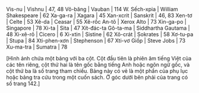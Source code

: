 Vis-nu | Vishnu | 47, 48
Vô-băng | Vauban | 114
W. Sếch-xpia | William Shakespeare | 62
Xa-ga-ra | Xagara | 45
Xan-xcrit | Sanskrit | 46, 83
Xen-tơ | Celte | 53
Xê-da | Ceasar | 55
Xê-rốc An-tô | Xerox Alto | 73
Xin-ga-po | Singapore | 78
Xi-ta | Sita | 47
Xít-đác-ta Gô-ta-ma | Siddhartha Gautama | 48
Xi-xê-rô | Cicero | 6
Xi-xtin | Sistine | 62
Xô-crát | Sokrates | 58
Xơ-tu-pa | Stupa | 84
Xti-phen-xơn | Stephenson | 67
Xti-vơ Giốp | Steve Jobs | 73
Xu-ma-tra | Sumatra | 78

[Hình ảnh chứa một bảng với ba cột. Cột đầu tiên là phiên âm tiếng Việt của các tên riêng, cột thứ hai là tên gốc bằng tiếng Anh hoặc ngôn ngữ gốc, và cột thứ ba là số trang tham chiếu. Bảng này có vẻ là một phần của phụ lục hoặc bảng tra cứu trong một cuốn sách. Ở góc dưới bên phải của trang có số trang 142.]